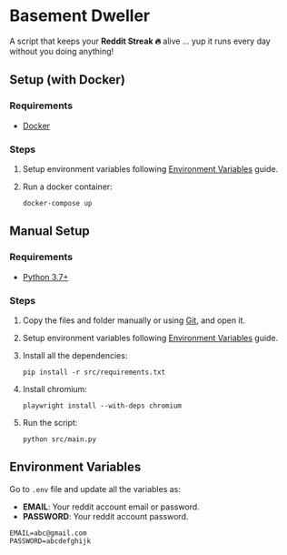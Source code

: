 # Basement Dweller
A script that keeps your **Reddit Streak 🔥** alive ... yup it runs every day without you doing anything!

## Setup (with Docker)

### Requirements
- [Docker](https://www.docker.com/)


### Steps
1. Setup environment variables following [Environment Variables](#environment-variables) guide.

3. Run a docker container:
    ```
    docker-compose up
    ```


## Manual Setup

### Requirements
- [Python 3.7+](https://python.org/downloads)

### Steps

1. Copy the files and folder manually or using [Git](https://git-scm.com/), and open it.

2. Setup environment variables following [Environment Variables](#environment-variables) guide.

3. Install all the dependencies:
    ```
    pip install -r src/requirements.txt
    ```

4. Install chromium:
    ```
    playwright install --with-deps chromium
    ```

5. Run the script:
    ```
    python src/main.py
    ```

## Environment Variables
Go to `.env` file and update all the variables as:
- **EMAIL**: Your reddit account email or password.
- **PASSWORD**: Your reddit account password.

```
EMAIL=abc@gmail.com
PASSWORD=abcdefghijk
```